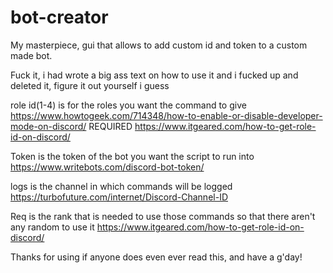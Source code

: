 # bot-creator
My masterpiece, gui that allows to add custom id and token to a custom made bot.

Fuck it, i had wrote a big ass text on how to use it and i fucked up and deleted it, figure it out yourself i guess


role id(1-4) is for the roles you want the command to give
https://www.howtogeek.com/714348/how-to-enable-or-disable-developer-mode-on-discord/ REQUIRED
https://www.itgeared.com/how-to-get-role-id-on-discord/

Token is the token of the bot you want the script to run into
https://www.writebots.com/discord-bot-token/

logs is the channel in which commands will be logged
https://turbofuture.com/internet/Discord-Channel-ID


Req is the rank that is needed to use those commands so that there aren't any random to use it
https://www.itgeared.com/how-to-get-role-id-on-discord/

Thanks for using if anyone does even ever read this, and have a g'day!
